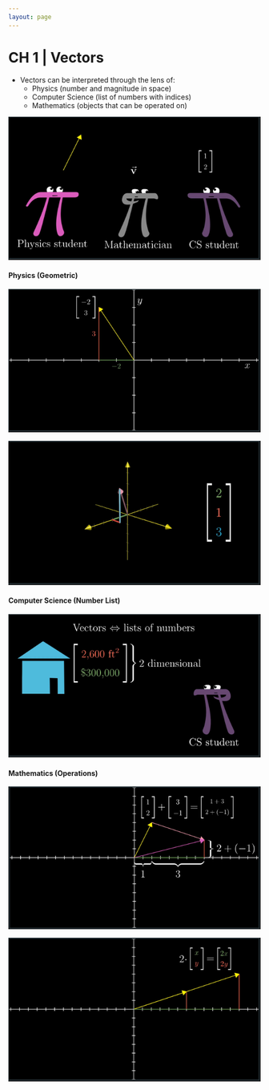 ```yaml
---
layout: page
---
```


# CH 1 | Vectors

* Vectors can be interpreted through the lens of:
  * Physics (number and magnitude in space)
  * Computer Science (list of numbers with indices)
  * Mathematics (objects that can be operated on)

![Vector Types](../resources/la_vector_interpretations.png)

#### Physics (Geometric)

![Vectors as Geometric Objects](../resources/la_vector_geometric.png)

![Vectors as Geometric Objects 3D](../resources/la_vector_geometric_3d.png)

#### Computer Science (Number List)

![Vectors as Number Lists](../resources/la_vector_number_list.png)


#### Mathematics (Operations)

![Vector Addition](../resources/la_vector_addition.png)

![Vector Scaling](../resources/la_vector_scaling.png)